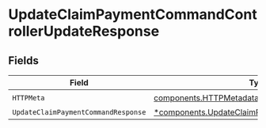 # UpdateClaimPaymentCommandControllerUpdateResponse


## Fields

| Field                                                                                                         | Type                                                                                                          | Required                                                                                                      | Description                                                                                                   |
| ------------------------------------------------------------------------------------------------------------- | ------------------------------------------------------------------------------------------------------------- | ------------------------------------------------------------------------------------------------------------- | ------------------------------------------------------------------------------------------------------------- |
| `HTTPMeta`                                                                                                    | [components.HTTPMetadata](../../models/components/httpmetadata.md)                                            | :heavy_check_mark:                                                                                            | N/A                                                                                                           |
| `UpdateClaimPaymentCommandResponse`                                                                           | [*components.UpdateClaimPaymentCommandResponse](../../models/components/updateclaimpaymentcommandresponse.md) | :heavy_minus_sign:                                                                                            | N/A                                                                                                           |